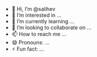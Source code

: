 - 👋 Hi, I’m @salihev
- 👀 I’m interested in ...
- 🌱 I’m currently learning ...
- 💞️ I’m looking to collaborate on ...
- 📫 How to reach me ...
- 😄 Pronouns: ...
- ⚡ Fun fact: ...

<!---
salihev/salihev is a ✨ special ✨ repository because its `README.md` (this file) appears on your GitHub profile.
You can click the Preview link to take a look at your changes.
--->
